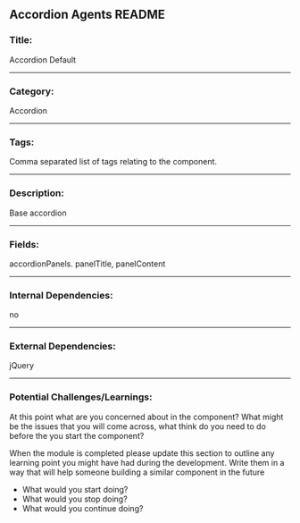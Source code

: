 ## Accordion Agents README

### Title:

Accordion Default

---

### Category:

Accordion

---

### Tags:

Comma separated list of tags relating to the component.

---

### Description:

Base accordion

---

### Fields:

accordionPanels. panelTitle, panelContent

---

### Internal Dependencies:

no

---

### External Dependencies:

jQuery

---

### Potential Challenges/Learnings:

At this point what are you concerned about in the component? What might be the issues that you will come across, what think do you need to do before the you start the component?

When the module is completed please update this section to outline any learning point you might have had during the development. Write them in a way that will help someone building a similar component in the future

* What would you start doing?
* What would you stop doing?
* What would you continue doing?
